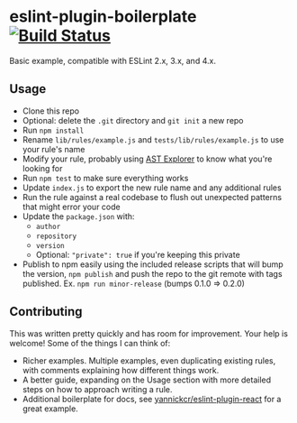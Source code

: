 # eslint-plugin-boilerplate [![Build Status](https://travis-ci.org/paulvollmer/eslint-plugin-boilerplate.svg?branch=master)](https://travis-ci.org/paulvollmer/eslint-plugin-boilerplate)

Basic example, compatible with ESLint 2.x, 3.x, and 4.x.

## Usage
- Clone this repo
- Optional: delete the `.git` directory and `git init` a new repo
- Run `npm install`
- Rename `lib/rules/example.js` and `tests/lib/rules/example.js` to use your rule's name
- Modify your rule, probably using [AST Explorer](http://astexplorer.net/) to know what you're looking for
- Run `npm test` to make sure everything works
- Update `index.js` to export the new rule name and any additional rules
- Run the rule against a real codebase to flush out unexpected patterns that might error your code
- Update the `package.json` with:
  - `author`
  - `repository`
  - `version`
  - Optional: `"private": true` if you're keeping this private
- Publish to npm easily using the included release scripts that will bump the version, `npm publish` and push the repo to the git remote with tags published. Ex. `npm run minor-release` (bumps 0.1.0 => 0.2.0)

## Contributing

This was written pretty quickly and has room for improvement. Your help is welcome! Some of the things I can think of:
- Richer examples. Multiple examples, even duplicating existing rules, with comments explaining how different things work.
- A better guide, expanding on the Usage section with more detailed steps on how to approach writing a rule.
- Additional boilerplate for docs, see [yannickcr/eslint-plugin-react](https://github.com/yannickcr/eslint-plugin-react) for a great example.
